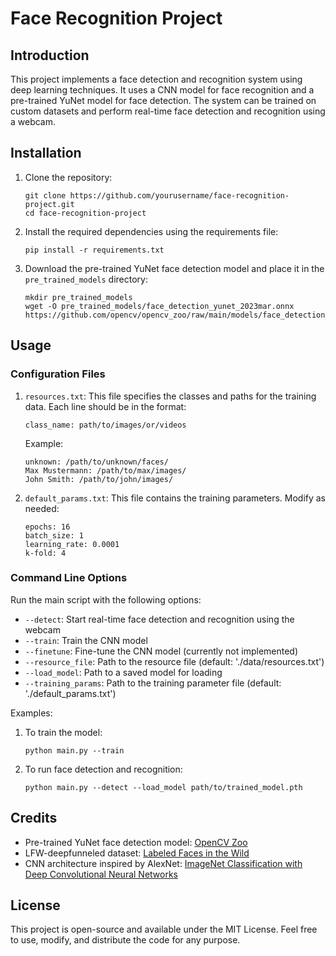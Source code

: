 # Face Recognition Project

## Introduction

This project implements a face detection and recognition system using deep learning techniques. It uses a CNN model for face recognition and a pre-trained YuNet model for face detection. The system can be trained on custom datasets and perform real-time face detection and recognition using a webcam.

## Installation

1. Clone the repository:
   ```
   git clone https://github.com/yourusername/face-recognition-project.git
   cd face-recognition-project
   ```

2. Install the required dependencies using the requirements file:
   ```
   pip install -r requirements.txt
   ```

3. Download the pre-trained YuNet face detection model and place it in the `pre_trained_models` directory:
   ```
   mkdir pre_trained_models
   wget -O pre_trained_models/face_detection_yunet_2023mar.onnx https://github.com/opencv/opencv_zoo/raw/main/models/face_detection_yunet/face_detection_yunet_2023mar.onnx
   ```

## Usage

### Configuration Files

1. `resources.txt`: This file specifies the classes and paths for the training data. Each line should be in the format:
   ```
   class_name: path/to/images/or/videos
   ```
   Example:
   ```
   unknown: /path/to/unknown/faces/
   Max Mustermann: /path/to/max/images/
   John Smith: /path/to/john/images/
   ```

2. `default_params.txt`: This file contains the training parameters. Modify as needed:
   ```
   epochs: 16
   batch_size: 1
   learning_rate: 0.0001
   k-fold: 4
   ```

### Command Line Options

Run the main script with the following options:

- `--detect`: Start real-time face detection and recognition using the webcam
- `--train`: Train the CNN model
- `--finetune`: Fine-tune the CNN model (currently not implemented)
- `--resource_file`: Path to the resource file (default: './data/resources.txt')
- `--load_model`: Path to a saved model for loading
- `--training_params`: Path to the training parameter file (default: './default_params.txt')

Examples:

1. To train the model:
   ```
   python main.py --train
   ```

2. To run face detection and recognition:
   ```
   python main.py --detect --load_model path/to/trained_model.pth
   ```

## Credits

- Pre-trained YuNet face detection model: [OpenCV Zoo](https://github.com/opencv/opencv_zoo/tree/main/models/face_detection_yunet)
- LFW-deepfunneled dataset: [Labeled Faces in the Wild](http://vis-www.cs.umass.edu/lfw/)
- CNN architecture inspired by AlexNet: [ImageNet Classification with Deep Convolutional Neural Networks](https://proceedings.neurips.cc/paper/2012/file/c399862d3b9d6b76c8436e924a68c45b-Paper.pdf)

## License

This project is open-source and available under the MIT License. Feel free to use, modify, and distribute the code for any purpose.
